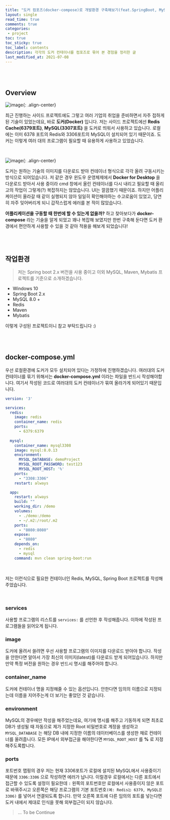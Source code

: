 ```yaml
---
title: "도커 컴포즈(docker-compose)로 개발환경 구축해보기(feat.SpringBoot, MySQL, Mybatis)"    
layout: single    
read_time: true    
comments: true   
categories: 
 - project  
toc: true    
toc_sticky: true    
toc_label: contents    
description: 각각의 도커 컨테이너를 컴포즈로 묶어 본 경험을 정리한 글
last_modified_at: 2021-07-08   
---
```


<br>
<br>


## Overview

![image](https://user-images.githubusercontent.com/58355531/123458361-ed63c100-d61f-11eb-9669-d53f63e62edd.png){: .align-center}


최근 진행하는 사이드 프로젝트에도 그렇고 여러 기업의 취업을 준비하면서 자주 접하게 된 기술이 있었는데요, 바로 **도커(Docker)** 입니다.
저는 사이드 프로젝트에선 **Redis Cache(6379포트)**, **MySQL(3307포트)** 을 도커로 띄워서 사용하고 있습니다. 로컬에는 이미 6378 포트의
Redis와 3306포트의 MySQL이 설치되어 있기 때문이죠. 도커는 이렇게 여러 대의 프로그램이 필요할 때 유용하게 사용하고 있었습니다.

<br>

![image](https://user-images.githubusercontent.com/58355531/123459290-0f117800-d621-11eb-908a-f6d7c52ea8e8.png){: .align-center}

도커는 원하는 기술의 이미지를 다운로드 받아 컨테이너 형식으로 각각 올려 구동시키는 방식으로 되어있습니다. 저 같은 경우 윈도우 운영체제에서
**Docker for Desktop** 을 다운로드 받아서 사용 중이라 cmd 창에서 올린 컨테이너를 다시 내리고 필요할 때 올리고의 작업이 그렇게(?) 복잡하지는 않았습니다.
UI는 깔끔했기 때문이죠. 하지만 어플리케이션이 올라갈 때 같이 실행되지 않아 일일히 확인해야하는 수고로움이 있었고, 당연히 자주 잊어버리게 되니
갑작스럽게 에러를 본 적이 많았습니다. 

**어플리케이션을 구동할 때 한번에 할 수 있는게 없을까?** 하고 찾아보다가 **docker-compose** 라는 기술을 알게 되었고 꽤나 복잡해 보였지만
한번 구축해 둔다면 도커 환경에서 편안하게 사용할 수 있을 것 같아 적용을 해보게 되었습니다!

<br>
<br>

## 작업환경

> 저는 Spring boot 2.x 버전을 사용 중이고 이외 MySQL, Maven, Mybatis 프로젝트를 기준으로 소개하겠습니다.

- Windows 10
- Spring Boot 2.x
- MySQL 8.0 +
- Redis
- Maven
- Mybatis

이렇게 구성된 프로젝트이니 참고 부탁드립니다 :)

<br>
<br>

## docker-compose.yml

우선 로컬환경에 도커가 모두 설치되어 있다는 가정하에 진행하겠습니다. 여러대의 도커 컨테이너를 묶기 위해서는 **docker-compose.yml** 이라는 
파일을 반드시 작성해야합니다. 여기서 작성된 코드로 여러대의 도커 컨테이너가 묶여 올라가게 되어있기 때문입니다.

```yml
version: '3'

services:
  redis:
    image: redis
    container_name: redis
    ports:
      - 6379:6379
      
  mysql:
    container_name: mysql3308
    image: mysql:8.0.13
    environment:
      MYSQL_DATABASE: demoProject
      MYSQL_ROOT_PASSWORD: test123
      MYSQL_ROOT_HOST: '%'
    ports:
      - "3308:3306"
    restart: always

  app:
    restart: always
    build: ""
    working_dir: /demo
    volumes:
      - ./demo:/demo
      - ~/.m2:/root/.m2
    ports:
      - "8080:8080"
    expose:
      - "8080"
    depends_on:
      - redis
      - mysql
    command: mvn clean spring-boot:run
```

<br>

저는 이런식으로 필요한 컨테이너인 Redis, MySQL, Spring Boot 프로젝트를 작성해주었습니다. 

<br>

### services

사용할 프로그램의 리스트를 `services:` 를 선언한 후 작성해줍니다. 이하에 작성된 프로그램들을 읽어오게 됩니다.

### image

도커에 올려서 쓸려면 우선 사용할 프로그램의 이미지를 다운로드 받아야 합니다. 작성을 안한다면 알아서 가장 최신의 이미지(latest)를 다운로드 받게 되어있습니다.
하지만 만약 특정 버전을 원하는 경우 반드시 명시를 해주어야 합니다.

### container_name

도커에 컨테이너 명을 지정해줄 수 있는 옵션입니다. 안한다면 임의의 이름으로 지정되는데 이름을 지어주는게 더 보기는 좋았던 것 같습니다.

### environment

MySQL의 경우에만 작성을 해주었는데요, 여기에 명시를 해주고 기동하게 되면 최초로 DB가 생성될 때 자동으로 제가 지정한 Root 비밀번호로 계정을 생성하고 `MYSQL_DATABASE` 는 해당 DB 내에
지정한 이름의 데이터베이스를 생성한 채로 컨테이너를 올려줍니다. 모든 IP에서 외부접근을 해야한다면 `MYSQL_ROOT_HOST` 를 **%** 로 지정해주도록합니다.

### ports 

포트번호 맵핑의 경우 저는 현재 3306포트가 로컬에 설치된 MySQL에서 사용중이기 때문에 `3306:3306` 으로 작성하면 에러가 납니다. 이럴경우 로컬에서는 다른 포트에서 접근할 수 있도록 설정이 필요한데 
`:` 왼쪽의 포트번호만 로컬에서 사용중이지 않은 포트로 바꿔주시고 오른쪽은 해당 프로그램의 기본 포트번호`(예: Redis는 6379, MySQL은 3306)` 를 넣어서 연결되도록 합니다. 
만약 오른쪽 포트에 다른 임의의 포트를 넣는다면 도커 내에서 제대로 인식을 못해 외부접근이 되지 않습니다. 


> ... To be Continue
